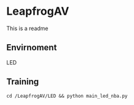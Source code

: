# LeapfrogAV
This is a readme


## Envirnoment
LED 

## Training

``` 
cd /LeapfrogAV/LED && python main_led_nba.py
```

